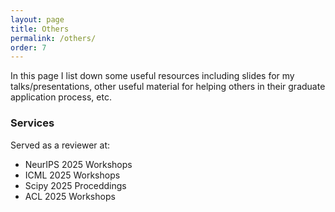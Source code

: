 ```yaml
---
layout: page
title: Others
permalink: /others/
order: 7
---
```

In this page I list down some useful resources including slides for my talks/presentations, other useful material for helping others in their graduate application process, etc.  

<!-- ### **Links to some useful resources**  

[Slides Link](https://docs.google.com/presentation/d/1v6hsiUAVchvhOZ8-T9v-WGOxtLFZgNN7/edit?usp=sharing&ouid=106741382757375410342&rtpof=true&sd=true) to my opening talk at SALMA 2025 Workshop co-located with ICASSP 2025.       

[Slides Link](https://docs.google.com/presentation/d/1fEzDKrx4m-P12Jjp10nEtlk8bWi6WShw/edit?usp=sharing&ouid=106741382757375410342&rtpof=true&sd=true) to my Ph.D. proposal.  

[Link](https://docs.google.com/presentation/d/1KzmSR5CKSyYPqQizPDTOQFsaELXg6JHx/edit?usp=sharing&ouid=111957209895724121113&rtpof=true&sd=true) to slides for my (invited) presentation at the ACM chapter at UMD.  

[Link](https://docs.google.com/presentation/d/1FDbzoAlcUK2igwxBzr7L8D_RfOSlI_EX/edit?usp=sharing&ouid=111957209895724121113&rtpof=true&sd=true) to slides for my presentation at the University of Buffalo, New York.  

[Link](https://drive.google.com/file/d/1JNoxO0Zyk8SViLRUYLHDsXT4kn83h2U_/view?usp=sharing) to my GSoC 2022 proposal.   -->


### **Services**  

Served as a reviewer at: 
* NeurIPS 2025 Workshops
* ICML 2025 Workshops
* Scipy 2025 Proceddings
* ACL 2025 Workshops

<!-- Co-organized:  
* [Workshop on Speech and Audio Language Models (SALMA)](https://salmaworkshop.github.io/), co-located with [ICASSP 2025](https://2025.ieeeicassp.org/)
* Audio Question Answering Task at [DCASE 2025](https://dcase.community/challenge2025/task-audio-question-answering)    
* [Advancing Expert-Level Reasoning and Understanding in Large Audio Language Models Task](https://jsalt2025.fit.vut.cz/summer-workshop#advancing-expert-level-reasoning-and-understanding-in-large-audio-models) at [JSALT 2025](https://jsalt2025.fit.vut.cz/)     -->

<!-- ### **Achievements**  

* Winner of NVIDIA Graduate Fellowship 2025 (10/600)
* Winner of Apple Graduate Fellowship 2025 (~20/1000)
* Outstanding Graduate Assistant Award by UMD for the academic year 2023
* Recognised by Cisco CX CTO and higher management on multiple occasions for my research and innovation initiatives
* Awarded the Graham Bell Award for being one of the most competitive undergraduates to have graduated in the year 2020
* Winner of Cisco Collab Hacks 2020 -->

<!-- ### **Conference Travel**  

* August 2023: Dublin, Ireland; InterSpeech 2023   
* September 2023: Paris, France; ICCV 2023  
* December 2023: Singapore; EMNLP 2023  
* April 2024: Seoul, South Korea; ICASSP 2024  
* May 2024: Vienna, Austria; ICLR 2024  
* June 2024: Mexico City, Mexico; NAACL 2024  
* June 2024: Seattle, USA; CVPR 2024  
* November 2024: Miami, Florida, USA; EMNLP 2024  
* March 2025: California, USA; NVIDIA GTC 2025  
* April 2025: Hyderabad, India; ICASSP 2025  
* April 2025: Singapore; ICLR 2025  
* May 2025: Albuquerque, New Mexico, USA; NAACL 2025  
* June 2025: Brno, Czech Republic; JSALT 2025  
* July 2025: Vancouver, British Columbia, Canada; ICML 2025   -->